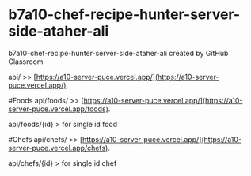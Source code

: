 # b7a10-chef-recipe-hunter-server-side-ataher-ali
b7a10-chef-recipe-hunter-server-side-ataher-ali created by GitHub Classroom

api/ >> [https://a10-server-puce.vercel.app/](https://a10-server-puce.vercel.app/).

#Foods
api/foods/ >> [https://a10-server-puce.vercel.app/](https://a10-server-puce.vercel.app/foods).

api/foods/{id} > for single id food

#Chefs
api/chefs/ >> [https://a10-server-puce.vercel.app/](https://a10-server-puce.vercel.app/chefs).

api/chefs/{id} > for single id chef
